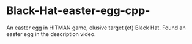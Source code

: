 # Black-Hat-easter-egg-cpp-
An easter egg in HITMAN game, elusive target (et) Black Hat. Found an easter egg in the description video. 
